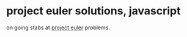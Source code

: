 project euler solutions, javascript
===================================

on going stabs at [project euler](http://projecteuler.net) problems.